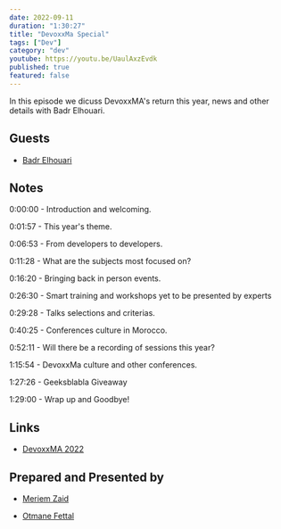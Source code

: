```yaml
---
date: 2022-09-11
duration: "1:30:27"
title: "DevoxxMa Special"
tags: ["Dev"]
category: "dev"
youtube: https://youtu.be/UaulAxzEvdk
published: true
featured: false
---
```


In this episode we dicuss DevoxxMA's return this year, news and other details with Badr Elhouari.

## Guests

- [Badr Elhouari](https://twitter.com/badrelhouari)

## Notes

0:00:00 - Introduction and welcoming.

0:01:57 - This year's theme.

0:06:53 - From developers to developers.

0:11:28 - What are the subjects most focused on?

0:16:20 - Bringing back in person events.

0:26:30 - Smart training and workshops yet to be presented by experts

0:29:28 - Talks selections and criterias.

0:40:25 - Conferences culture in Morocco.

0:52:11 - Will there be a recording of sessions this year?

1:15:54 - DevoxxMa culture and other conferences.

1:27:26 - Geeksblabla Giveaway

1:29:00 - Wrap up and Goodbye!

## Links

- [DevoxxMA 2022](https://devoxx.ma/)

## Prepared and Presented by

- [Meriem Zaid](https://twitter.com/_iMeriem)

- [Otmane Fettal](https://twitter.com/ofettal)
